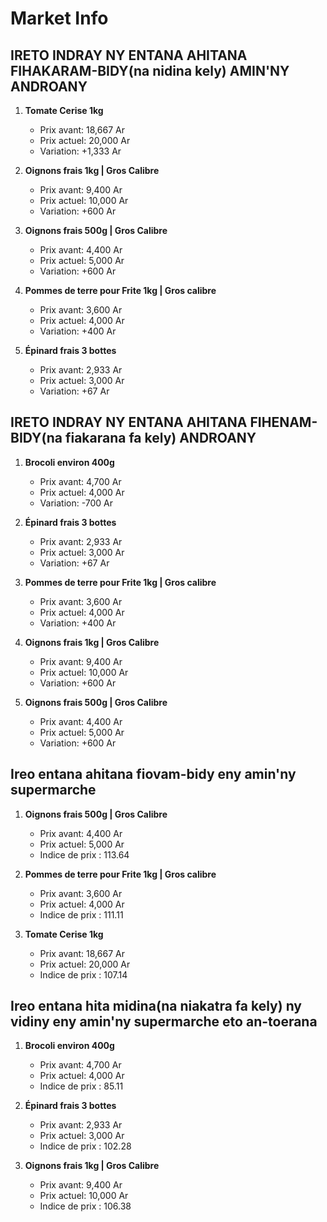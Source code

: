 # Market Info

## IRETO INDRAY NY ENTANA AHITANA FIHAKARAM-BIDY(na nidina kely) AMIN'NY ANDROANY

1. **Tomate Cerise 1kg**
   - Prix avant: 18,667 Ar
   - Prix actuel: 20,000 Ar
   - Variation: +1,333 Ar

2. **Oignons frais 1kg | Gros Calibre**
   - Prix avant: 9,400 Ar
   - Prix actuel: 10,000 Ar
   - Variation: +600 Ar

3. **Oignons frais 500g | Gros Calibre**
   - Prix avant: 4,400 Ar
   - Prix actuel: 5,000 Ar
   - Variation: +600 Ar

4. **Pommes de terre pour Frite 1kg | Gros calibre**
   - Prix avant: 3,600 Ar
   - Prix actuel: 4,000 Ar
   - Variation: +400 Ar

5. **Épinard frais 3 bottes**
   - Prix avant: 2,933 Ar
   - Prix actuel: 3,000 Ar
   - Variation: +67 Ar

## IRETO INDRAY NY ENTANA AHITANA FIHENAM-BIDY(na fiakarana fa kely) ANDROANY

1. **Brocoli environ 400g**
   - Prix avant: 4,700 Ar
   - Prix actuel: 4,000 Ar
   - Variation: -700 Ar

2. **Épinard frais 3 bottes**
   - Prix avant: 2,933 Ar
   - Prix actuel: 3,000 Ar
   - Variation: +67 Ar

3. **Pommes de terre pour Frite 1kg | Gros calibre**
   - Prix avant: 3,600 Ar
   - Prix actuel: 4,000 Ar
   - Variation: +400 Ar

4. **Oignons frais 1kg | Gros Calibre**
   - Prix avant: 9,400 Ar
   - Prix actuel: 10,000 Ar
   - Variation: +600 Ar

5. **Oignons frais 500g | Gros Calibre**
   - Prix avant: 4,400 Ar
   - Prix actuel: 5,000 Ar
   - Variation: +600 Ar

## Ireo entana ahitana fiovam-bidy eny amin'ny supermarche

1. **Oignons frais 500g | Gros Calibre**
   - Prix avant: 4,400 Ar
   - Prix actuel: 5,000 Ar
   - Indice de prix : 113.64

2. **Pommes de terre pour Frite 1kg | Gros calibre**
   - Prix avant: 3,600 Ar
   - Prix actuel: 4,000 Ar
   - Indice de prix : 111.11

3. **Tomate Cerise 1kg**
   - Prix avant: 18,667 Ar
   - Prix actuel: 20,000 Ar
   - Indice de prix : 107.14

## Ireo entana hita midina(na niakatra fa kely) ny vidiny eny amin'ny supermarche eto an-toerana

1. **Brocoli environ 400g**
   - Prix avant: 4,700 Ar
   - Prix actuel: 4,000 Ar
   - Indice de prix : 85.11

2. **Épinard frais 3 bottes**
   - Prix avant: 2,933 Ar
   - Prix actuel: 3,000 Ar
   - Indice de prix : 102.28

3. **Oignons frais 1kg | Gros Calibre**
   - Prix avant: 9,400 Ar
   - Prix actuel: 10,000 Ar
   - Indice de prix : 106.38

